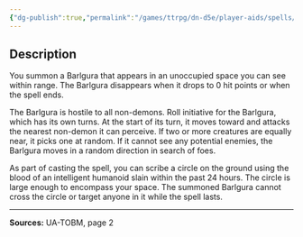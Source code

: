 ```yaml
---
{"dg-publish":true,"permalink":"/games/ttrpg/dn-d5e/player-aids/spells/level-4/conjure-barlgura-ua/","tags":["TTRPG/DND/5e","verbal","somatic"]}
---
```



## Description
You summon a Barlgura that appears in an unoccupied space you can see within range.
The Barlgura disappears when it drops to 0 hit points or when the spell ends.

The Barlgura is hostile to all non-demons.
Roll initiative for the Barlgura, which has its own turns.
At the start of its turn, it moves toward and attacks the nearest non-demon it can perceive.
If two or more creatures are equally near, it picks one at random.
If it cannot see any potential enemies, the Barlgura moves in a random direction in search of foes.

As part of casting the spell, you can scribe a circle on the ground using the blood of an intelligent humanoid slain within the past 24 hours.
The circle is large enough to encompass your space.
The summoned Barlgura cannot cross the circle or target anyone in it while the spell lasts.

---

**Sources:** UA-TOBM, page 2

